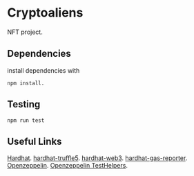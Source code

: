 # Cryptoaliens
NFT project.

## Dependencies
install dependencies with 
```
npm install.
```
## Testing
```
npm run test
```
## Useful Links
[Hardhat](https://hardhat.org/getting-started/#installation).
[hardhat-truffle5](https://hardhat.org/plugins/nomiclabs-hardhat-truffle5.html).
[hardhat-web3](https://hardhat.org/plugins/nomiclabs-hardhat-web3.html).
[hardhat-gas-reporter](https://hardhat.org/plugins/hardhat-gas-reporter.html).
[Openzeppelin](https://docs.openzeppelin.com/openzeppelin).
[Openzeppelin TestHelpers](https://docs.openzeppelin.com/test-helpers/0.5/).
